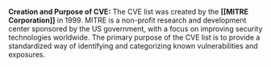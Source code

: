 **Creation and Purpose of CVE:** The CVE list was created by the **[[MITRE Corporation]]** in 1999. MITRE is a non-profit research and development center sponsored by the US government, with a focus on improving security technologies worldwide. The primary purpose of the CVE list is to provide a standardized way of identifying and categorizing known vulnerabilities and exposures.